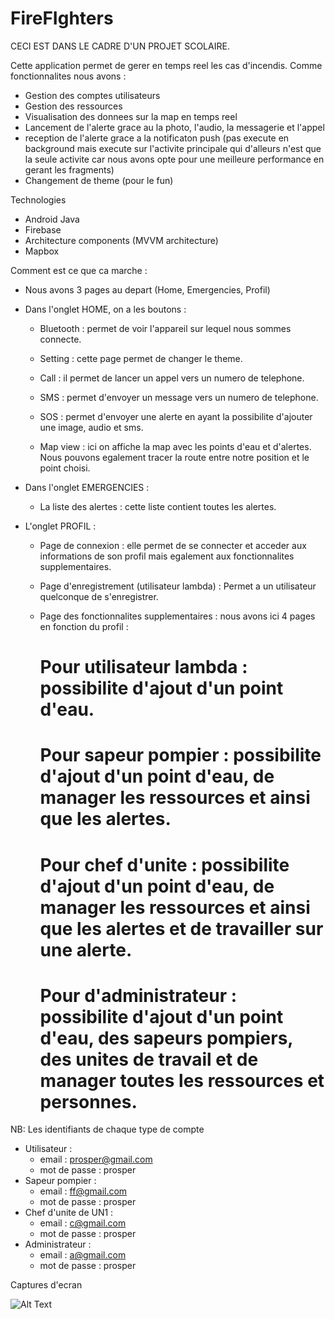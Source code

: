 # FireFIghters

CECI EST DANS LE CADRE D'UN PROJET SCOLAIRE.

Cette application permet de gerer en temps reel les cas d'incendis.
Comme fonctionnalites nous avons :
- Gestion des comptes utilisateurs
- Gestion des ressources
- Visualisation des donnees sur la map en temps reel
- Lancement de l'alerte grace au la photo, l'audio, la messagerie et l'appel
- reception de l'alerte grace a la notificaton push (pas execute en background mais execute sur l'activite principale qui d'alleurs n'est que la seule activite car nous avons opte pour une meilleure performance en gerant les fragments)
- Changement de theme (pour le fun)

Technologies
- Android Java
- Firebase
- Architecture components (MVVM architecture)
- Mapbox

Comment est ce que ca marche :
- Nous avons 3 pages au depart (Home, Emergencies, Profil)
- Dans l'onglet HOME, on a les boutons :
    
    * Bluetooth : permet de voir l'appareil sur lequel nous sommes connecte.
    
    * Setting : cette page permet de changer le theme.
    
    * Call : il permet de lancer un appel vers un numero de telephone.
    
    * SMS : permet d'envoyer un message vers un numero de telephone.
    
    * SOS : permet d'envoyer une alerte en ayant la possibilite d'ajouter une image, audio et sms.
    
    * Map view : ici on affiche la map avec les points d'eau et d'alertes. Nous pouvons egalement tracer la route entre notre position et le point choisi.

- Dans l'onglet EMERGENCIES :
    * La liste des alertes : cette liste contient toutes les alertes.

- L'onglet PROFIL :
    * Page de connexion : elle permet de se connecter et acceder aux informations de son profil mais egalement aux fonctionnalites supplementaires.
    * Page d'enregistrement (utilisateur lambda) : Permet a un utilisateur quelconque de s'enregistrer.
    * Page des fonctionnalites supplementaires : nous avons ici 4 pages en fonction du profil :

        # Pour utilisateur lambda : possibilite d'ajout d'un point d'eau.
        
        # Pour sapeur pompier : possibilite d'ajout d'un point d'eau, de manager les ressources et ainsi que les alertes.
        
        # Pour chef d'unite : possibilite d'ajout d'un point d'eau, de manager les ressources et ainsi que les alertes et de travailler sur une alerte.
        
        # Pour d'administrateur : possibilite d'ajout d'un point d'eau, des sapeurs pompiers, des unites de travail et de manager toutes les ressources et personnes.


NB: Les identifiants de chaque type de compte
- Utilisateur : 
    * email : prosper@gmail.com
    * mot de passe : prosper
- Sapeur pompier : 
    * email : ff@gmail.com
    * mot de passe : prosper
- Chef d'unite de UN1 : 
    * email : c@gmail.com
    * mot de passe : prosper
- Administrateur : 
    * email : a@gmail.com
    * mot de passe : prosper

Captures d'ecran

![Alt Text](https://docs.google.com/uc?export=download&id=1UhJEfYlR0jeM7EEhlOA5Xn4GiEscZNFU)
